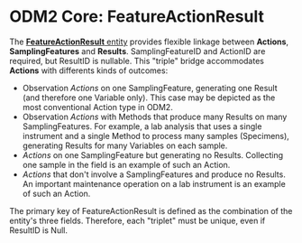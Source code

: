 ODM2 Core: FeatureActionResult
==================

The [**FeatureActionResult** entity](http://uchic.github.io/ODM2/schemas/ODM2_Current/tables/ODM2Core_FeatureActionResult.html) provides flexible linkage between **Actions**, **SamplingFeatures** and **Results**. SamplingFeatureID and ActionID are required, but ResultID is nullable. This "triple" bridge accommodates **Actions** with differents kinds of outcomes:

* Observation _Actions_ on one SamplingFeature, generating one Result (and therefore one Variable only). This case may be depicted as the most conventional Action type in ODM2.
* Observation _Actions_ with Methods that produce many Results on many SamplingFeatures. For example, a lab analysis that uses a single instrument and a single Method to process many samples (Specimens), generating Results for many Variables on each sample.
* _Actions_ on one SamplingFeature but generating no Results. Collecting one sample in the field is an example of such an Action.
* _Actions_ that don't involve a SamplingFeatures and produce no Results. An important maintenance operation on a lab instrument is an example of such an Action.

The primary key of FeatureActionResult is defined as the combination of the entity's three fields. Therefore, each "triplet" must be unique, even if ResultID is Null.
